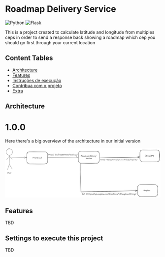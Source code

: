 # Roadmap Delivery Service 
![Python](https://img.shields.io/badge/python-3670A0?style=for-the-badge&logo=python&logoColor=ffdd54) ![Flask](https://img.shields.io/badge/flask-%23000.svg?style=for-the-badge&logo=flask&logoColor=white)


This is a project created to calculate latitude and longitude from multiples ceps in order to send a response back showing a roadmap which cep you should go first through your current location


## Content Tables


- [Architecture](#Architecture)
- [Features](#features)
- [Instruções de execução](#instruções-de-execução)
- [Contribua com o projeto](#contribua-com-o-projeto)
- [Extra](#extra---adicione-badges)


## Architecture

# 1.0.0
Here there's a big overview of the architecture in our initial version

![Roadmap Delivery Architechture Overview](./images/architecture_mvp.png)

## Features

TBD

## Settings to execute this project

TBD

